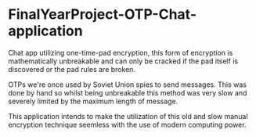 # FinalYearProject-OTP-Chat-application

Chat app utilizing one-time-pad encryption, this form of encryption is mathematically unbreakable
and can only be cracked if the pad itself is discovered or the pad rules are broken.

OTPs we're once used by Soviet Union spies to send messages. This was done by hand so whilst being unbreakable
this method was very slow and severely limited by the maximum length of message.

This application intends to make the utilization of this old and slow manual encryption technique seemless with the use
of modern computing power.
